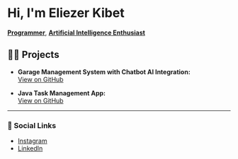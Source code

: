 <h1>Hi, I'm Eliezer Kibet</h1>

<p>
   <a href="https://github.com/EliezerKibet"><b>Programmer</b></a>,  
   <a href="https://www.linkedin.com/in/eliezer-kibet-80217a301/"><b>Artificial Intelligence Enthusiast</b></a>
</p>

## 👨‍💻 Projects

- **Garage Management System with Chatbot AI Integration:**  
  [View on GitHub](https://github.com/EliezerKibet/AI_based_garage/blob/main/README.md)  

- **Java Task Management App:**  
  [View on GitHub](https://github.com/EliezerKibet/TaskManager/blob/main/README.md)

---

### 🔗 Social Links

- [Instagram](https://www.instagram.com/kibeet_qc/)  
- [LinkedIn](https://www.linkedin.com/in/eliezer-kibet-80217a301/)  

<!--
✨ _special_ ✨ repository because its `README.md` (this file) appears on your GitHub profile.

Here are some ideas to get you started:

- 🔭 I’m currently working on ...
- 🌱 I’m currently learning ...
- 👯 I’m looking to collaborate on ...
- 🤔 I’m looking for help with ...
- 💬 Ask me about ...
- 📫 How to reach me: ...
- 😄 Pronouns: ...
- ⚡ Fun fact: ...
-->
